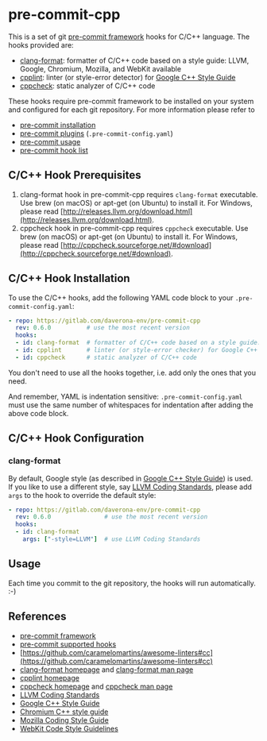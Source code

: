 # pre-commit-cpp

This is a set of git [pre-commit framework](https://pre-commit.com/) hooks for
C/C++ language. The hooks provided are:

* [clang-format](https://clang.llvm.org): formatter of C/C++ code based on a
style guide: LLVM, Google, Chromium, Mozilla, and WebKit available
* [cpplint](https://github.com/cpplint/cpplint): linter
(or style-error detector) for
[Google C++ Style Guide](http://google.github.io/styleguide/cppguide.html)
* [cppcheck](http://cppcheck.sourceforge.net/): static analyzer of C/C++ code

These hooks require pre-commit framework to be installed on your system
and configured for each git repository. For more information please refer to

* [pre-commit installation](https://pre-commit.com/#install)
* [pre-commit plugins](https://pre-commit.com/#plugins) (`.pre-commit-config.yaml`)
* [pre-commit usage](https://pre-commit.com/#usage)
* [pre-commit hook list](https://pre-commit.com/hooks.html)

## C/C++ Hook Prerequisites

1. clang-format hook in pre-commit-cpp requires `clang-format` executable. Use 
brew (on macOS) or apt-get (on Ubuntu) to install it. For Windows, please read
[http://releases.llvm.org/download.html](http://releases.llvm.org/download.html).
2. cppcheck hook in pre-commit-cpp requires `cppcheck` executable. Use brew 
(on macOS) or apt-get (on Ubuntu) to install it. For Windows, please read
[http://cppcheck.sourceforge.net/#download](http://cppcheck.sourceforge.net/#download).

## C/C++ Hook Installation

To use the C/C++ hooks, add the following YAML code block to your
`.pre-commit-config.yaml`:

```yaml
- repo: https://gitlab.com/daverona-env/pre-commit-cpp
  rev: 0.6.0          # use the most recent version
  hooks:
  - id: clang-format  # formatter of C/C++ code based on a style guide: LLVM, Google, Chromium, Mozilla, and WebKit available
  - id: cpplint       # linter (or style-error checker) for Google C++ Style Guide
  - id: cppcheck      # static analyzer of C/C++ code
```

You don't need to use all the hooks together, i.e. add only the ones that you
need.

And remember, YAML is indentation sensitive: `.pre-commit-config.yaml` must
use the same number of whitespaces for indentation after adding the above code
block.

## C/C++ Hook Configuration

### clang-format

By default, Google style (as described in 
[Google C++ Style Guide](http://google.github.io/styleguide/cppguide.html)) 
is used. If you like to use a different style, say
[LLVM Coding Standards](http://llvm.org/docs/CodingStandards.html),
please add `args` to the hook to override the default style:

```yaml
- repo: https://gitlab.com/daverona-env/pre-commit-cpp
  rev: 0.6.0               # use the most recent version
  hooks:
  - id: clang-format
    args: ["-style=LLVM"]  # use LLVM Coding Standards
```

## Usage

Each time you commit to the git repository, the hooks will run automatically.
:-)

## References

* [pre-commit framework](https://pre-commit.com/)
* [pre-commit supported hooks](https://pre-commit.com/hooks.html)
* [https://github.com/caramelomartins/awesome-linters#cc](https://github.com/caramelomartins/awesome-linters#cc)
* [clang-format homepage](https://clang.llvm.org/docs/ClangFormat.html) and
[clang-format man page](http://manpages.ubuntu.com/manpages/xenial/en/man1/clang-format-3.5.1.html)
* [cpplint homepage](https://github.com/cpplint/cpplint)
* [cppcheck homepage](http://cppcheck.sourceforge.net/) and
[cppcheck man page](http://www.polarhome.com/service/man/?qf=cppcheck&tf=2&of=Ubuntu&sf=1)
* [LLVM Coding Standards](http://llvm.org/docs/CodingStandards.html)
* [Google C++ Style Guide](http://google.github.io/styleguide/cppguide.html)
* [Chromium C++ style guide](https://chromium.googlesource.com/chromium/src/+/master/styleguide/c++/c++.md)
* [Mozilla Coding Style Guide](https://www-archive.mozilla.org/hacking/mozilla-style-guide.html)
* [WebKit Code Style Guidelines](https://webkit.org/code-style-guidelines/)
